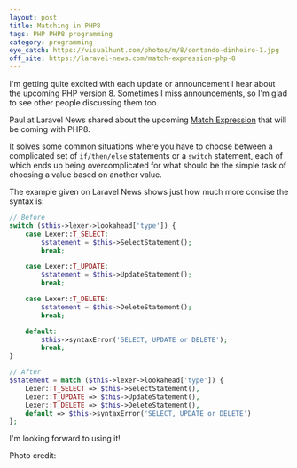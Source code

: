 ```yaml
---
layout: post
title: Matching in PHP8
tags: PHP PHP8 programming
category: programming
eye_catch: https://visualhunt.com/photos/m/8/contando-dinheiro-1.jpg
off_site: https://laravel-news.com/match-expression-php-8
---
```


I'm getting quite excited with each update or announcement I hear about the upcoming PHP version 8. Sometimes I miss announcements, so I'm glad to see other people discussing them too.

Paul at Laravel News shared about the upcoming [Match Expression](https://laravel-news.com/match-expression-php-8) that will be coming with PHP8.

<!--more-->

It solves some common situations where you have to choose between a complicated set of `if/then/else` statements or a `switch` statement, each of which ends up being overcomplicated for what should be the simple task of choosing a value based on another value.

The example given on Laravel News shows just how much more concise the syntax is:

```php
// Before
switch ($this->lexer->lookahead['type']) {
    case Lexer::T_SELECT:
        $statement = $this->SelectStatement();
        break;

    case Lexer::T_UPDATE:
        $statement = $this->UpdateStatement();
        break;

    case Lexer::T_DELETE:
        $statement = $this->DeleteStatement();
        break;

    default:
        $this->syntaxError('SELECT, UPDATE or DELETE');
        break;
}

// After
$statement = match ($this->lexer->lookahead['type']) {
    Lexer::T_SELECT => $this->SelectStatement(),
    Lexer::T_UPDATE => $this->UpdateStatement(),
    Lexer::T_DELETE => $this->DeleteStatement(),
    default => $this->syntaxError('SELECT, UPDATE or DELETE')
};
```

I'm looking forward to using it!

Photo credit:
